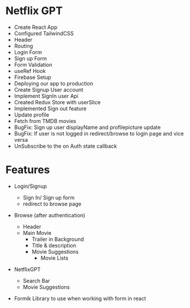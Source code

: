 # Netflix GPT

- Create React App
- Configured TailwindCSS
- Header
- Routing
- Login Form
- Sign up Form
- Form Validation
- useRef Hook
- Firebase Setup
- Deploying our app to production
- Create Signup User account
- Implement SignIn user Api
- Created Redux Store with userSlice
- Implemented Sign out feature
- Update profile
- Fetch from TMDB movies
- BugFix: Sign up user displayName and profilepicture update
- BugFix: If user is not logged in redirect/browse to login page and vice versa
- UnSubscribe to the on Auth state callback


# Features
- Login/Signup
  - Sign In/ Sign up form
  - redirect to browse page
- Browse (after authentication)
  - Header
  - Main Movie
     - Trailer in Background
     - Title & description
     - Movie Suggestions
        - Movie Lists
- NetflixGPT
  - Search Bar
  - Movie Suggestions



- Formik Library to use when working with form in react 